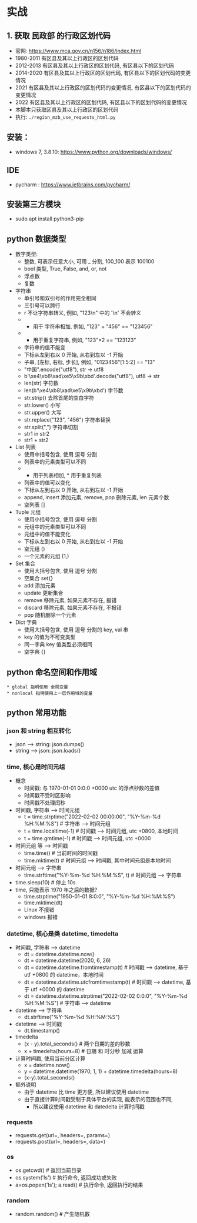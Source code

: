 
# 实战
## 1. 获取 民政部 的行政区划代码
* 官网: https://www.mca.gov.cn/n156/n186/index.html
* 1980-2011 有区县及其以上行政区的区划代码
* 2012-2013 有区县及其以上行政区的区划代码, 有区县以下的区划代码
* 2014-2020 有区县及其以上行政区的区划代码, 有区县以下的区划代码的变更情况
* 2021 有区县及其以上行政区的区划代码的变更情况, 有区县以下的区划代码的变更情况
* 2022 有区县及其以上行政区的区划代码, 有区县以下的区划代码的变更情况
* 本脚本只获取区县及其以上行政区的区划代码
* 执行: `./region_mzb_use_requests_html.py`





## 安装：
* windows 7, 3.8.10: https://www.python.org/downloads/windows/

## IDE
* pycharm : https://www.jetbrains.com/pycharm/

## 安装第三方模块
* sudo apt install python3-pip

## python 数据类型
* 数字类型:
    * 整数, 可表示任意大小, 可用 _ 分割, 100_100 表示 100100
    * bool 类型, True, False, and, or, not
    * 浮点数
    * 复数
* 字符串
    * 单引号和双引号的作用完全相同
    * 三引号可以跨行
    * r 不让字符串转义, 例如, "123\n" 中的 '\n' 不会转义
    * + 用于 字符串相加, 例如, "123" + "456" == "123456"
    * * 用于重复字符串, 例如, "123"*2 == "123123"
    * 字符串的值不能变
    * 下标从左到右以 0 开始, 从右到左以 -1 开始
    * 子串, [左标, 右标, 步长], 例如, "0123456"[1:5:2] == "13"
    * "中国".encode("utf8"), str -> utf8
    * b'\xe4\xb8\xad\xe5\x9b\xbd'.decode("utf8"), utf8 -> str
    * len(str) 字符数
    * len(b'\xe4\xb8\xad\xe5\x9b\xbd') 字节数
    * str.strip() 去除首尾的空白字符
    * str.lower() 小写
    * str.upper() 大写
    * str.replace("123", "456") 字符串替换
    * str.split(",") 字符串切割
    * str1 in str2
    * str1 + str2
* List 列表
    * 使用中括号包含, 使用 逗号 分割
    * 列表中的元素类型可以不同
    * + 用于列表相加, * 用于重复列表
    * 列表中的值可以变化
    * 下标从左到右以 0 开始, 从右到左以 -1 开始
    * append, insert 添加元素, remove, pop 删除元素, len 元素个数
    * 空列表 []
* Tuple 元组
    * 使用小括号包含, 使用 逗号 分割
    * 元组中的元素类型可以不同
    * 元组中的值不能变化
    * 下标从左到右以 0 开始, 从右到左以 -1 开始
    * 空元组 ()
    * 一个元素的元组 (1,)
* Set 集合
    * 使用大括号包含, 使用 逗号 分割
    * 空集合 set{}
    * add 添加元素
    * update 更新集合
    * remove  移除元素, 如果元素不存在, 报错
    * discard 移除元素, 如果元素不存在, 不报错
    * pop 随机删除一个元素
* Dict 字典
    * 使用大括号包含, 使用 逗号 分割的 key, val 串
    * key 的值为不可变类型
    * 同一字典 key 值类型必须相同
    * 空字典 {}

## python 命名空间和作用域
    * global 指明使用 全局变量
    * nonlocal 指明使用上一层作用域的变量

## python 常用功能
### json 和 string 相互转化
* json --> string: json.dumps()
* string --> json: json.loads()

### time, 核心是时间元组
* 概念
  * 时间戳: 与 1970-01-01 0:0:0 +0000 utc 的浮点秒数的差值
  * 时间戳不受时区影响
  * 时间戳不处理闰秒
* 时间戳, 字符串 --> 时间元组
  * t = time.strptime("2022-02-02 00:00:00", "%Y-%m-%d %H:%M:%S") # 字符串 --> 时间元组
  * t = time.localtime(-1)                                     # 时间戳 --> 时间元组, utc +0800, 本地时间
  * t = time.gmtime(-1)                                        # 时间戳 --> 时间元组, utc +0000
* 时间元组 等 --> 时间戳
  * time.time()                                                # 当前时间的时间戳
  * time.mktime(t)                                             # 时间元组 --> 时间戳, 其中时间元组是本地时间
* 时间元组 --> 字符串
  * time.strftime("%Y-%m-%d %H:%M:%S", t)                      # 时间元组 --> 字符串
* time.sleep(10)                                               # 停止 10s
* time, 只能表示 1970 年之后的数据?
    * time.strptime("1950-01-01 8:0:0", "%Y-%m-%d %H:%M:%S")
    * time.mktime(dt)
    * Linux 不报错
    * windows 报错

### datetime, 核心是类 datetime, timedelta
* 时间戳, 字符串 --> datetime
  * dt = datetime.datetime.now()
  * dt = datetime.datetime(2020, 6, 26)
  * dt = datetime.datetime.fromtimestamp(t) # 时间戳 --> datetime, 基于 utf +0800 的 datetime，本地时间
  * dt = datetime.datetime.utcfromtimestamp(t) # 时间戳 --> datetime, 基于 utf +0000 的 datetime
  * dt = datetime.datetime.strptime("2022-02-02 0:0:0", "%Y-%m-%d %H:%M:%S") # 字符串 --> datetime
* datetime --> 字符串
  * dt.strftime("%Y-%m-%d %H:%M:%S")
* datetime --> 时间戳
  * dt.timestamp()
* timedelta
    * (x - y).total_seconds() # 两个日期的差的秒数
    * x + timedelta(hours=8)  # 日期 和 时分秒 加减 运算
* 计算时间戳, 使用当前分区计算
    * x = datetime.now()
    * y = datetime.datetime(1970, 1, 1) + datetime.timedelta(hours=8)
    * (x-y).total_seconds()
* 额外说明
    * 由于 datetime 比 time 更方便, 所以建议使用 datetime
    * 由于直接计算时间戳受制于具体平台的实现, 能表示的范围也不同,
        * 所以建议使用 datetime 和 datedelta 计算时间戳

### requests
* requests.get(url=, headers=, params=)
* requests.post(url=, headers=, data=)

### os
* os.getcwd() # 返回当前目录
* os.system('ls') # 执行命令, 返回成功或失败
* a=os.popen('ls'); a.read()  # 执行命令, 返回执行的结果

### random
* random.random() # 产生随机数


